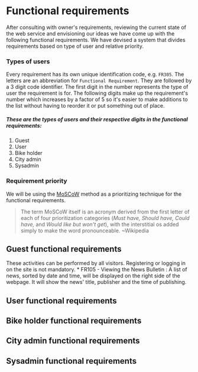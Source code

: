 # Functional requirements

After consulting with owner's requirements, reviewing the current state of the web service and envisioning our ideas we have come up with the following functional requirements. We have devised a system that divides requirements based on type of user and relative priority.

### Types of users

Every requirement has its own unique identification code, e.g. `FR305`. The letters are an abbreviation for `Functional Requirement`. They are followed by a 3 digit code identifier. The first digit in the number represents the type of user the requirement is for. The following digits make up the requirement's number which increases by a factor of 5 so it's easier to make additions to the list without having to reorder it or put something out of place.

##### These are the types of users and their respective digits in the functional requirements:

1. Guest
2. User
3. Bike holder
4. City admin
5. Sysadmin

### Requirement priority

We will be using the [MoSCoW](https://en.wikipedia.org/wiki/MoSCoW_method) method as a prioritizing technique for the functional requirements.

> The term MoSCoW itself is an acronym derived from the first letter of each of four prioritization categories (_Must have, Should have, Could have,_ and _Would like but won't get_), with the interstitial os added simply to make the word pronounceable. ~Wikipedia

## Guest functional requirements
These activities can be performed by all visitors. Registering or logging in on the site is not mandatory.
    * FR105 - Viewing the News Bulletin
    : A list of news, sorted by date and time, will be displayed on the right side of the webpage. It will show the news' title, publisher and the time of publishing.
## User functional requirements
## Bike holder functional requirements
## City admin functional requirements
## Sysadmin functional requirements